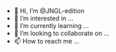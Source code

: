 - 👋 Hi, I’m @JNGL-edition
- 👀 I’m interested in ...
- 🌱 I’m currently learning ...
- 💞️ I’m looking to collaborate on ...
- 📫 How to reach me ...

<!---
JNGL-edition/JNGL-edition is a ✨ special ✨ repository because its `README.md` (this file) appears on your GitHub profile.
You can click the Preview link to take a look at your changes.
--->
